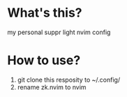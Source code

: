 # What's this?
my personal suppr light nvim config 
# How to use?
1. git clone this resposity to ~/.config/
2. rename zk.nvim to nvim
